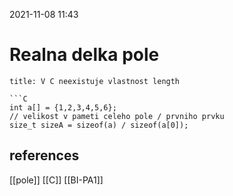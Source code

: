 2021-11-08 11:43

# Realna delka pole
```ad-info
title: V C neexistuje vlastnost length

```C
int a[] = {1,2,3,4,5,6};
// velikost v pameti celeho pole / prvniho prvku
size_t sizeA = sizeof(a) / sizeof(a[0]);
```
## references
[[pole]]
[[C]]
[[BI-PA1]]